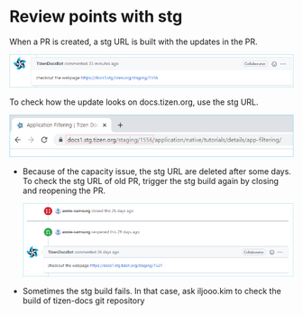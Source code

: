 # Review points with stg

When a PR is created, a stg URL is built with the updates in the PR.

![image-20211116113538440](./media/stg.png)

To check how the update looks on docs.tizen.org, use the stg URL.

![image-20211116113814486](./media/stg_url.png)

- Because of the capacity issue, the stg URL are deleted after some days. To check the stg URL of old PR, trigger the stg build again by closing and reopening the PR.

   ![image-20211116114722738](./media/stg_rebuild.png)

- Sometimes the stg build fails. In that case, ask iljooo.kim to check the build of tizen-docs git repository